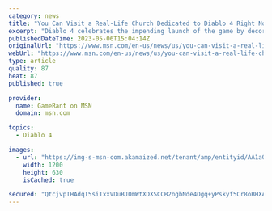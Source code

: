 ```yaml
---
category: news
title: "You Can Visit a Real-Life Church Dedicated to Diablo 4 Right Now"
excerpt: "Diablo 4 celebrates the impending launch of the game by decorating a deconsecrated church with murals of angels, demons, and nephalem."
publishedDateTime: 2023-05-06T15:04:14Z
originalUrl: "https://www.msn.com/en-us/news/us/you-can-visit-a-real-life-church-dedicated-to-diablo-4-right-now/ar-AA1aQghf"
webUrl: "https://www.msn.com/en-us/news/us/you-can-visit-a-real-life-church-dedicated-to-diablo-4-right-now/ar-AA1aQghf"
type: article
quality: 87
heat: 87
published: true

provider:
  name: GameRant on MSN
  domain: msn.com

topics:
  - Diablo 4

images:
  - url: "https://img-s-msn-com.akamaized.net/tenant/amp/entityid/AA1aQbS8.img?h=630&w=1200&m=6&q=60&o=t&l=f&f=jpg"
    width: 1200
    height: 630
    isCached: true

secured: "QtcjvpTHAdqI5siTxxVDuBJ0mWtXDXSCCB2ngbNde4Ogq+yPskyf5Cr8oBHXAyxc1u4dSRc3AtExvmgdJVNr07z+heWi/WFISPLSAN4mQRHGGEOvP7rhUnbAjYYuS8yDeDXo4eFkoSzyP9i4+RHbvoRSn+EKrPDJMQ+RTz74JXyq+bhAEuwG/WWCYixdpisUUO8LJFlrAWSNvK/9uumli0ygYRMxRJ0FtV7RYOTPfu3678uzDA5X8rH9i76PVeNQar2z8Uvjh2EXqNtQgHsufNNKQ0Lm3HJHgle4rq7e4hAXYAccIdW7OAVAfGWc5Lyf8DDcfOHBslxauOwyLNRK4vD0RlC6vR3+P311wrt+VBY=;yOlKITST+x+Z+fmW2fhWMQ=="
---
```


